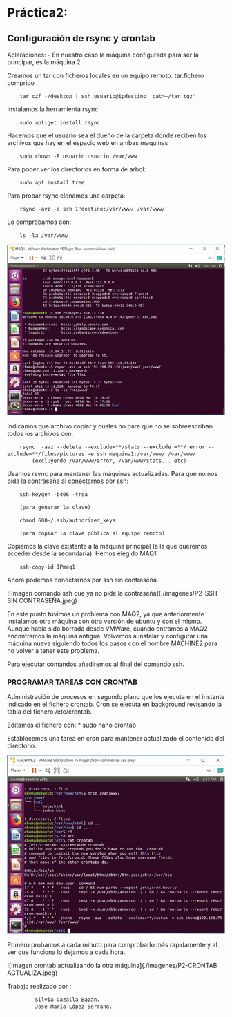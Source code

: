 # Práctica2:
## Configuración de rsync y crontab

Aclaraciones:
	- En nuestro caso la máquina configurada para ser la principar, es la máquina 2.
	
Creamos un tar con ficheros locales en un equipo remoto.
tar:fichero comprido

```
	tar czf -/desktop | ssh usuario@ipdestino 'cat>~/tar.tgz'
```

Instalamos la herramienta rsync

```
	sudo apt-get install rsync
```

Hacemos que el usuario sea el dueño de la carpeta donde reciben los archivos que hay en el espacio web en ambas maquinas

```
	sudo chown -R usuario:usuario /var/www
```

Para poder ver los directorios en forma de arbol:

```
	sudo apt install tree
```

Para probar rsync clonamos una carpeta:
	
```
	rsync -avz -e ssh IPdestino:/var/www/ /var/www/
```

Lo comprobamos con: 

```
	ls -la /var/www/
```

![Imagen clonado de directorios](./imagenes/P2-CLONAR.jpeg)

Indicamos que archivo copiar y cuales no para que no se sobreescriban todos los archivos con:

```
	rsync  -avz --delete --exclude=**/stats --exclude =**/ error -- exclude=**/files/pictures -e ssh maquina1:/var/www/ /var/www/			
		(excluyendo /var/www/error, /var/www/stats... etc)
```

Usamos rsync para mantener las máquinas actualizadas. Para que no nos pida la contraseña al conectarnos por ssh:

```	
	ssh-keygen -b406 -trsa
```
		(para generar la clave)
		
```		
	chmod 600~/.ssh/authorized_keys
```
		(para copiar la clave pública al equipo remoto)
		
Copiamos la clave existente a la máquina principal (a la que queremos acceder desde la secundaria). Hemos elegido MAQ1.

```
	ssh-copy-id IPmaq1
```

Ahora podemos conectarnos por ssh sin contraseña.
 
 ![Imagen comando ssh que ya no pide la contraseña](./imagenes/P2-SSH SIN CONTRASEÑA.jpeg)

En este punto tuvimos un problema con MAQ2, ya que anteriormente instalamos otra máquina con otra versión de ubuntu y con el mismo. 
		Aunque habia sido borrada desde VMWare, cuando entramos a MAQ2 encontramos la máquina antigua.
Volvemos a instalar y configurar una máquina nueva siguiendo todos los pasos con el nombre MACHINE2 para no volver a tener este problema.

Para ejecutar comandos añadiremos al final del comando ssh.

### PROGRAMAR TAREAS CON CRONTAB

Administración de procesos en segundo plano que los ejecuta en el instante indicado en el fichero crontab.
Cron se ejecuta en background revisando la tabla del fichero /etc/crontab.

Editamos el fichero con:
	* sudo nano crontab

Establecemos una tarea en cron para mantener actualizado el contenido del directorio.

![Instrucción introducida en el archivo crontab](./imagenes/P2-CRONTAB.jpeg)

Primero probamos a cada minuto para comprobarlo más rapidamente y al ver que funciona lo dejamos a cada hora.

![Imagen crontab actualizando la otra máquina](./imagenes/P2-CRONTAB ACTUALIZA.jpeg)


Trabajo realizado por :

```
		 Silvia Cazalla Bazán.
		 Jose María López Serrano.
```